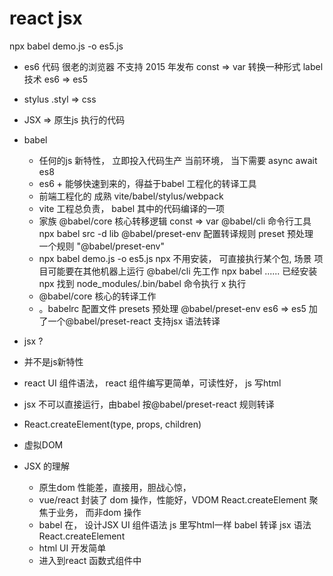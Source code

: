 # react jsx
npx babel demo.js -o es5.js

- es6 代码 很老的浏览器 不支持 2015 年发布
  const => var
  转换一种形式
  label 技术
  es6 => es5
- stylus
  .styl => css
- JSX => 原生js 执行的代码

- babel
  - 任何的js 新特性， 立即投入代码生产
    当前环境， 当下需要
    async await es8
  - es6 + 能够快速到来的，得益于babel 工程化的转译工具
  - 前端工程化的 成熟 vite/babel/stylus/webpack
  - vite 工程总负责， babel 其中的代码编译的一项
  - 家族
    @babel/core 核心转移逻辑 const => var
    @babel/cli 命令行工具 npx babel src -d lib
    @babel/preset-env 配置转译规则
    preset 预处理 一个规则 "@babel/preset-env"
  - npx babel demo.js -o es5.js
    npx 不用安装， 可直接执行某个包,
    场景 项目可能要在其他机器上运行
    @babel/cli 先工作 npx babel ......
    已经安装 npx 找到 node_modules/.bin/babel 命令执行
    x 执行
   - @babel/core 核心的转译工作
   - 。babelrc 配置文件 
    presets 预处理 @babel/preset-env es6 => es5
    加了一个@babel/preset-react 支持jsx 语法转译

- jsx ?
 - 并不是js新特性
 - react UI 组件语法， react 组件编写更简单，可读性好，
   js 写html 
 - jsx 不可以直接运行，由babel 按@babel/preset-react 规则转译
 - React.createElement(type, props, children)
 - 虚拟DOM 

- JSX 的理解
  - 原生dom 性能差，直接用，胆战心惊，
  - vue/react 封装了 dom 操作，性能好，VDOM
    React.createElement
    聚焦于业务， 而非dom 操作
   - babel 在， 设计JSX UI 组件语法 js 里写html一样
     babel 转译 jsx 语法 React.createElement
   - html UI 开发简单 
   - 进入到react 函数式组件中